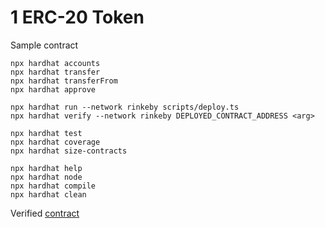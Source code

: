 # 1 ERC-20 Token 
Sample contract

```shell
npx hardhat accounts
npx hardhat transfer
npx hardhat transferFrom
npx hardhat approve

npx hardhat run --network rinkeby scripts/deploy.ts
npx hardhat verify --network rinkeby DEPLOYED_CONTRACT_ADDRESS <arg>

npx hardhat test
npx hardhat coverage
npx hardhat size-contracts

npx hardhat help
npx hardhat node
npx hardhat compile
npx hardhat clean
```

Verified [contract](https://rinkeby.etherscan.io/address/0x08da338ec0947ac3f504abde37a7dbbc856a3ed1)
